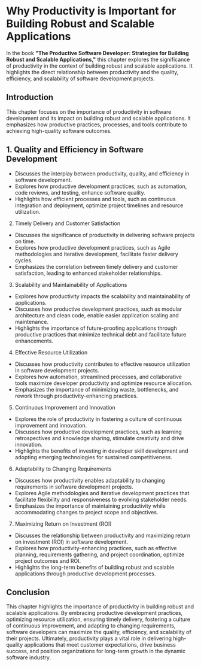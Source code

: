 Why Productivity is Important for Building Robust and Scalable Applications
====================================================================================

In the book **"The Productive Software Developer: Strategies for Building Robust and Scalable Applications,"** this chapter explores the significance of productivity in the context of building robust and scalable applications. It highlights the direct relationship between productivity and the quality, efficiency, and scalability of software development projects.

Introduction
------------

This chapter focuses on the importance of productivity in software development and its impact on building robust and scalable applications. It emphasizes how productive practices, processes, and tools contribute to achieving high-quality software outcomes.

1\. Quality and Efficiency in Software Development
-------------------------------------------------

* Discusses the interplay between productivity, quality, and efficiency in software development.
* Explores how productive development practices, such as automation, code reviews, and testing, enhance software quality.
* Highlights how efficient processes and tools, such as continuous integration and deployment, optimize project timelines and resource utilization.

2. Timely Delivery and Customer Satisfaction

* Discusses the significance of productivity in delivering software projects on time.
* Explores how productive development practices, such as Agile methodologies and iterative development, facilitate faster delivery cycles.
* Emphasizes the correlation between timely delivery and customer satisfaction, leading to enhanced stakeholder relationships.

3. Scalability and Maintainability of Applications

* Explores how productivity impacts the scalability and maintainability of applications.
* Discusses how productive development practices, such as modular architecture and clean code, enable easier application scaling and maintenance.
* Highlights the importance of future-proofing applications through productive practices that minimize technical debt and facilitate future enhancements.

4. Effective Resource Utilization

* Discusses how productivity contributes to effective resource utilization in software development projects.
* Explores how automation, streamlined processes, and collaborative tools maximize developer productivity and optimize resource allocation.
* Emphasizes the importance of minimizing waste, bottlenecks, and rework through productivity-enhancing practices.

5. Continuous Improvement and Innovation

* Explores the role of productivity in fostering a culture of continuous improvement and innovation.
* Discusses how productive development practices, such as learning retrospectives and knowledge sharing, stimulate creativity and drive innovation.
* Highlights the benefits of investing in developer skill development and adopting emerging technologies for sustained competitiveness.

6. Adaptability to Changing Requirements

* Discusses how productivity enables adaptability to changing requirements in software development projects.
* Explores Agile methodologies and iterative development practices that facilitate flexibility and responsiveness to evolving stakeholder needs.
* Emphasizes the importance of maintaining productivity while accommodating changes to project scope and objectives.

7. Maximizing Return on Investment (ROI)

* Discusses the relationship between productivity and maximizing return on investment (ROI) in software development.
* Explores how productivity-enhancing practices, such as effective planning, requirements gathering, and project coordination, optimize project outcomes and ROI.
* Highlights the long-term benefits of building robust and scalable applications through productive development processes.

Conclusion
----------

This chapter highlights the importance of productivity in building robust and scalable applications. By embracing productive development practices, optimizing resource utilization, ensuring timely delivery, fostering a culture of continuous improvement, and adapting to changing requirements, software developers can maximize the quality, efficiency, and scalability of their projects. Ultimately, productivity plays a vital role in delivering high-quality applications that meet customer expectations, drive business success, and position organizations for long-term growth in the dynamic software industry.

